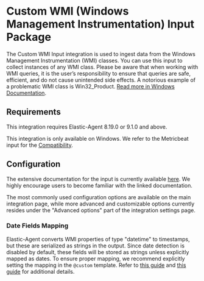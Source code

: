 # Custom WMI (Windows Management Instrumentation) Input Package

The Custom WMI Input integration is used to ingest data from the Windows Management Instrumentation (WMI) classes.
You can use this input to collect instances of any WMI class. Please be aware that
when working with WMI queries, it is the user’s responsibility to ensure that queries are safe, efficient, and do not cause unintended side effects. A notorious example of a problematic WMI class is Win32_Product. [Read more in Windows Documentation](https://learn.microsoft.com/en-us/troubleshoot/windows-server/admin-development/windows-installer-reconfigured-all-applications#more-information_).


## Requirements

This integration requires Elastic-Agent 8.19.0 or 9.1.0 and above.

This integration is only available on Windows. We refer to the Metricbeat input for the [Compatibility](https://docs-v3-preview.elastic.dev/elastic/beats/pull/45068/reference/metricbeat/metricbeat-metricset-windows-wmi#compatibility).


## Configuration

The extensive documentation for the input is currently available [here](https://www.elastic.co/docs/reference/beats/metricbeat/metricbeat-metricset-wmi). We highly encourage users to become familiar with the linked documentation.

The most commonly used configuration options are available on the main integration page, while more advanced and customizable options currently resides under the "Advanced options" part of the integration settings page.

###  Date Fields Mapping

Elastic-Agent converts WMI properties of type "datetime" to timestamps, but these are serialized as strings in the output. Since date detection is disabled by default, these fields will be stored as strings unless explicitly mapped as dates. To ensure proper mapping, we recommend explicitly setting the mapping in the `@custom` template.
Refer to [this guide](https://www.elastic.co/docs/reference/fleet/data-streams#data-streams-index-templates-edit)
and [this guide](https://www.elastic.co/docs/manage-data/data-store/index-basics#manage-component-templates) for additional
details.
